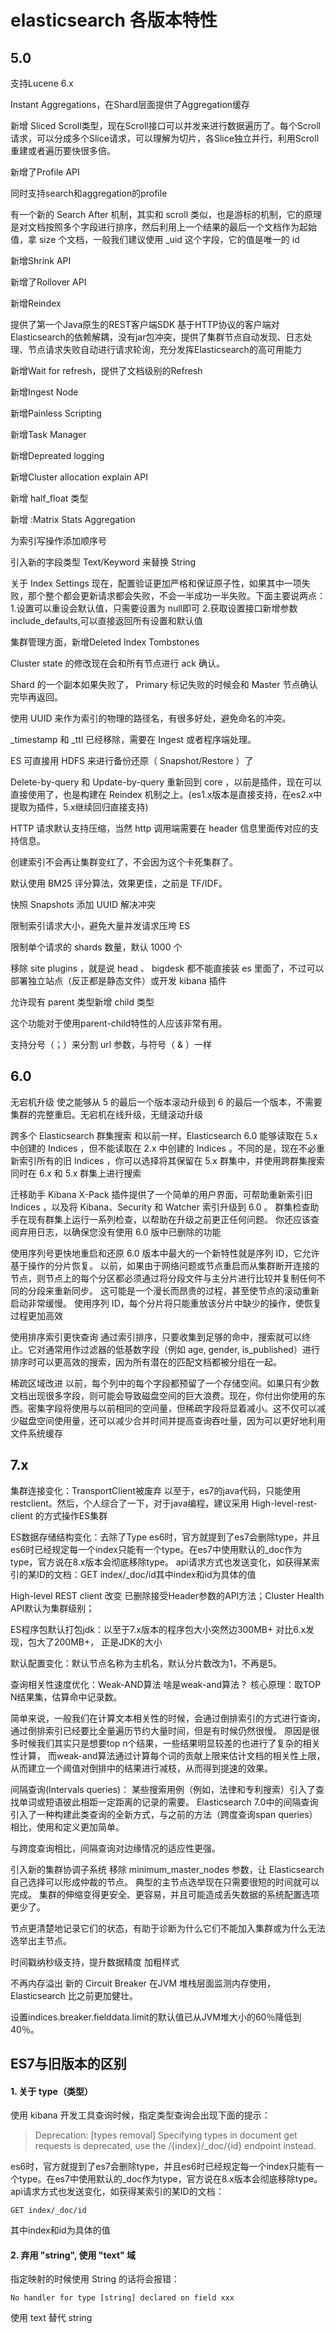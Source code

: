 # elasticsearch 各版本特性

## 5.0

支持Lucene 6.x

Instant Aggregations，在Shard层面提供了Aggregation缓存

新增 Sliced Scroll类型，现在Scroll接口可以并发来进行数据遍历了。每个Scroll请求，可以分成多个Slice请求，可以理解为切片，各Slice独立并行，利用Scroll重建或者遍历要快很多倍。

新增了Profile API

同时支持search和aggregation的profile

有一个新的 Search After 机制，其实和 scroll 类似，也是游标的机制，它的原理是对文档按照多个字段进行排序，然后利用上一个结果的最后一个文档作为起始值，拿 size 个文档，一般我们建议使用 _uid 这个字段，它的值是唯一的 id

新增Shrink API

新增了Rollover API

新增Reindex

提供了第一个Java原生的REST客户端SDK 基于HTTP协议的客户端对Elasticsearch的依赖解耦，没有jar包冲突，提供了集群节点自动发现、日志处理、节点请求失败自动进行请求轮询，充分发挥Elasticsearch的高可用能力

新增Wait for refresh，提供了文档级别的Refresh

新增Ingest Node

新增Painless Scripting

新增Task Manager

新增Depreated logging

新增Cluster allocation explain API

新增 half_float 类型

新增 :Matrix Stats Aggregation

为索引写操作添加顺序号

引入新的字段类型 Text/Keyword 来替换 String

关于 Index Settings 现在，配置验证更加严格和保证原子性，如果其中一项失败，那个整个都会更新请求都会失败，不会一半成功一半失败。下面主要说两点： 1.设置可以重设会默认值，只需要设置为 null即可 2.获取设置接口新增参数include_defaults,可以直接返回所有设置和默认值

集群管理方面，新增Deleted Index Tombstones

Cluster state 的修改现在会和所有节点进行 ack 确认。

Shard 的一个副本如果失败了， Primary 标记失败的时候会和 Master 节点确认完毕再返回。

使用 UUID 来作为索引的物理的路径名，有很多好处，避免命名的冲突。

_timestamp 和 _ttl 已经移除，需要在 Ingest 或者程序端处理。

ES 可直接用 HDFS 来进行备份还原（ Snapshot/Restore ）了

Delete-by-query 和 Update-by-query 重新回到 core ，以前是插件，现在可以直接使用了，也是构建在 Reindex 机制之上。(es1.x版本是直接支持，在es2.x中提取为插件，5.x继续回归直接支持)

HTTP 请求默认支持压缩，当然 http 调用端需要在 header 信息里面传对应的支持信息。

创建索引不会再让集群变红了，不会因为这个卡死集群了。

默认使用 BM25 评分算法，效果更佳，之前是 TF/IDF。

快照 Snapshots 添加 UUID 解决冲突

限制索引请求大小，避免大量并发请求压垮 ES

限制单个请求的 shards 数量，默认 1000 个

移除 site plugins ，就是说 head 、 bigdesk 都不能直接装 es 里面了，不过可以部署独立站点（反正都是静态文件）或开发 kibana 插件

允许现有 parent 类型新增 child 类型

这个功能对于使用parent-child特性的人应该非常有用。

支持分号（；）来分割 url 参数，与符号（ & ）一样

## 6.0

无宕机升级 使之能够从 5 的最后一个版本滚动升级到 6 的最后一个版本，不需要集群的完整重启。无宕机在线升级，无缝滚动升级

跨多个 Elasticsearch 群集搜索 和以前一样，Elasticsearch 6.0 能够读取在 5.x 中创建的 Indices ，但不能读取在 2.x 中创建的 Indices 。不同的是，现在不必重新索引所有的旧 Indices ，你可以选择将其保留在 5.x 群集中，并使用跨群集搜索同时在 6.x 和 5.x 群集上进行搜索

迁移助手 Kibana X-Pack 插件提供了一个简单的用户界面，可帮助重新索引旧 Indices ，以及将 Kibana、Security 和 Watcher 索引升级到 6.0 。 群集检查助手在现有群集上运行一系列检查，以帮助在升级之前更正任何问题。 你还应该查阅弃用日志，以确保您没有使用 6.0 版中已删除的功能

使用序列号更快地重启和还原 6.0 版本中最大的一个新特性就是序列 ID，它允许基于操作的分片恢复。 以前，如果由于网络问题或节点重启而从集群断开连接的节点，则节点上的每个分区都必须通过将分段文件与主分片进行比较并复制任何不同的分段来重新同步。 这可能是一个漫长而昂贵的过程，甚至使节点的滚动重新启动非常缓慢。 使用序列 ID，每个分片将只能重放该分片中缺少的操作，使恢复过程更加高效

使用排序索引更快查询 通过索引排序，只要收集到足够的命中，搜索就可以终止。它对通常用作过滤器的低基数字段（例如 age, gender, is_published）进行排序时可以更高效的搜索，因为所有潜在的匹配文档都被分组在一起。

稀疏区域改进 以前，每个列中的每个字段都预留了一个存储空间。如果只有少数文档出现很多字段，则可能会导致磁盘空间的巨大浪费。现在，你付出你使用的东西。密集字段将使用与以前相同的空间量，但稀疏字段将显着减小。这不仅可以减少磁盘空间使用量，还可以减少合并时间并提高查询吞吐量，因为可以更好地利用文件系统缓存

## 7.x

集群连接变化：TransportClient被废弃 以至于，es7的java代码，只能使用restclient。然后，个人综合了一下，对于java编程，建议采用 High-level-rest-client 的方式操作ES集群

ES数据存储结构变化：去除了Type es6时，官方就提到了es7会删除type，并且es6时已经规定每一个index只能有一个type。在es7中使用默认的_doc作为type，官方说在8.x版本会彻底移除type。 api请求方式也发送变化，如获得某索引的某ID的文档：GET index/_doc/id其中index和id为具体的值

High-level REST client 改变 已删除接受Header参数的API方法；Cluster Health API默认为集群级别；

ES程序包默认打包jdk：以至于7.x版本的程序包大小突然边300MB+ 对比6.x发现，包大了200MB+， 正是JDK的大小

默认配置变化：默认节点名称为主机名，默认分片数改为1，不再是5。

查询相关性速度优化：Weak-AND算法 啥是weak-and算法？ 核心原理：取TOP N结果集，估算命中记录数。

简单来说，一般我们在计算文本相关性的时候，会通过倒排索引的方式进行查询，通过倒排索引已经要比全量遍历节约大量时间，但是有时候仍然很慢。 原因是很多时候我们其实只是想要top n个结果，一些结果明显较差的也进行了复杂的相关性计算， 而weak-and算法通过计算每个词的贡献上限来估计文档的相关性上限，从而建立一个阈值对倒排中的结果进行减枝，从而得到提速的效果。

间隔查询(Intervals queries)： 某些搜索用例（例如，法律和专利搜索）引入了查找单词或短语彼此相距一定距离的记录的需要。 Elasticsearch 7.0中的间隔查询引入了一种构建此类查询的全新方式，与之前的方法（跨度查询span queries）相比，使用和定义更加简单。

与跨度查询相比，间隔查询对边缘情况的适应性更强。

引入新的集群协调子系统 移除 minimum_master_nodes 参数，让 Elasticsearch 自己选择可以形成仲裁的节点。 典型的主节点选举现在只需要很短的时间就可以完成。 集群的伸缩变得更安全、更容易，并且可能造成丢失数据的系统配置选项更少了。

节点更清楚地记录它们的状态，有助于诊断为什么它们不能加入集群或为什么无法选举出主节点。

时间戳纳秒级支持，提升数据精度 加粗样式

不再内存溢出 新的 Circuit Breaker 在JVM 堆栈层面监测内存使用，Elasticsearch 比之前更加健壮。

设置indices.breaker.fielddata.limit的默认值已从JVM堆大小的60％降低到40％。



## ES7与旧版本的区别

#### 1. 关于 type（类型）

使用 kibana 开发工具查询时候，指定类型查询会出现下面的提示：

> Deprecation: [types removal] Specifying types in document get requests is deprecated, use the /{index}/_doc/{id} endpoint instead.

es6时，官方就提到了es7会删除type，并且es6时已经规定每一个index只能有一个type。在es7中使用默认的_doc作为type，官方说在8.x版本会彻底移除type。 api请求方式也发送变化，如获得某索引的某ID的文档：

```
GET index/_doc/id
```

其中index和id为具体的值

#### 2. 弃用 "string", 使用 "text" 域

指定映射的时候使用 String 的话将会报错：

```
No handler for type [string] declared on field xxx
```

使用 text 替代 string
